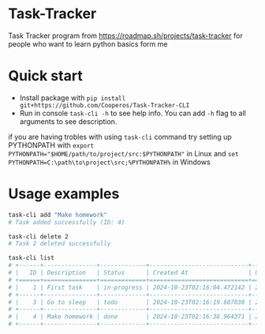 # Task-Tracker
Task Tracker program from https://roadmap.sh/projects/task-tracker for people who want to learn python basics form me


# Quick start

- Install package with `pip install git+https://github.com/Cooperos/Task-Tracker-CLI`
- Run in console `task-cli -h` to see help info. You can add `-h` flag to all arguments to see description.

if you are having trobles with using `task-cli` command try setting up PYTHONPATH with `export PYTHONPATH="$HOME/path/to/project/src:$PYTHONPATH"` in Linux and `set PYTHONPATH=C:\path\to\project\src;%PYTHONPATH%` in Windows

# Usage examples
```bash
task-cli add "Make homework"
# Task added successfully (ID: 4)

task-cli delete 2
# Task 2 deleted successfully

task-cli list
# +------+---------------+-------------+----------------------------+----------------------------+
# |   ID | Description   | Status      | Created At                 | Updated At                 |
# +======+===============+=============+============================+============================+
# |    1 | First task    | in-progress | 2024-10-23T02:16:04.472142 | 2024-10-23T02:17:01.249714 |
# +------+---------------+-------------+----------------------------+----------------------------+
# |    3 | Go to sleep   | todo        | 2024-10-23T02:16:19.607030 | 2024-10-23T02:16:19.607046 |
# +------+---------------+-------------+----------------------------+----------------------------+
# |    4 | Make homework | done        | 2024-10-23T02:16:38.964371 | 2024-10-23T02:17:13.417137 |
# +------+---------------+-------------+----------------------------+----------------------------+
```